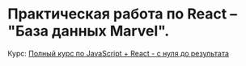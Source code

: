 # Практическая работа по React – "База данных Marvel".

Курс: [Полный курс по JavaScript + React - с нуля до результата](https://www.udemy.com/course/javascript_full/)
